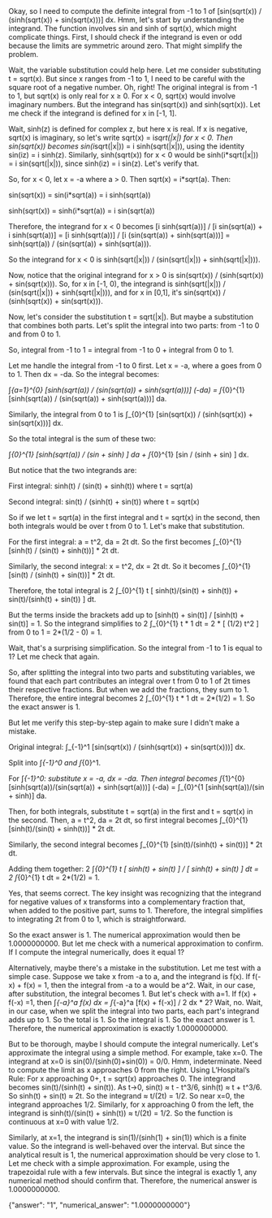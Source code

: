 <think>
Okay, so I need to compute the definite integral from -1 to 1 of [sin(sqrt(x)) / (sinh(sqrt(x)) + sin(sqrt(x)))] dx. Hmm, let's start by understanding the integrand. The function involves sin and sinh of sqrt(x), which might complicate things. First, I should check if the integrand is even or odd because the limits are symmetric around zero. That might simplify the problem.

Wait, the variable substitution could help here. Let me consider substituting t = sqrt(x). But since x ranges from -1 to 1, I need to be careful with the square root of a negative number. Oh, right! The original integral is from -1 to 1, but sqrt(x) is only real for x ≥ 0. For x < 0, sqrt(x) would involve imaginary numbers. But the integrand has sin(sqrt(x)) and sinh(sqrt(x)). Let me check if the integrand is defined for x in [-1, 1].

Wait, sinh(z) is defined for complex z, but here x is real. If x is negative, sqrt(x) is imaginary, so let's write sqrt(x) = i*sqrt(|x|) for x < 0. Then sin(sqrt(x)) becomes sin(i*sqrt(|x|)) = i sinh(sqrt(|x|)), using the identity sin(iz) = i sinh(z). Similarly, sinh(sqrt(x)) for x < 0 would be sinh(i*sqrt(|x|)) = i sin(sqrt(|x|)), since sinh(iz) = i sin(z). Let's verify that.

So, for x < 0, let x = -a where a > 0. Then sqrt(x) = i*sqrt(a). Then:

sin(sqrt(x)) = sin(i*sqrt(a)) = i sinh(sqrt(a))

sinh(sqrt(x)) = sinh(i*sqrt(a)) = i sin(sqrt(a))

Therefore, the integrand for x < 0 becomes [i sinh(sqrt(a))] / [i sin(sqrt(a)) + i sinh(sqrt(a))] = [i sinh(sqrt(a))] / [i (sin(sqrt(a)) + sinh(sqrt(a)))] = sinh(sqrt(a)) / (sin(sqrt(a)) + sinh(sqrt(a))).

So the integrand for x < 0 is sinh(sqrt(|x|)) / (sin(sqrt(|x|)) + sinh(sqrt(|x|))). 

Now, notice that the original integrand for x > 0 is sin(sqrt(x)) / (sinh(sqrt(x)) + sin(sqrt(x))). So, for x in [-1, 0), the integrand is sinh(sqrt(|x|)) / (sin(sqrt(|x|)) + sinh(sqrt(|x|))), and for x in [0,1], it's sin(sqrt(x)) / (sinh(sqrt(x)) + sin(sqrt(x))).

Now, let's consider the substitution t = sqrt(|x|). But maybe a substitution that combines both parts. Let's split the integral into two parts: from -1 to 0 and from 0 to 1.

So, integral from -1 to 1 = integral from -1 to 0 + integral from 0 to 1.

Let me handle the integral from -1 to 0 first. Let x = -a, where a goes from 0 to 1. Then dx = -da. So the integral becomes:

∫_{a=1}^{0} [sinh(sqrt(a)) / (sin(sqrt(a)) + sinh(sqrt(a)))] (-da) = ∫_{0}^{1} [sinh(sqrt(a)) / (sin(sqrt(a)) + sinh(sqrt(a)))] da.

Similarly, the integral from 0 to 1 is ∫_{0}^{1} [sin(sqrt(x)) / (sinh(sqrt(x)) + sin(sqrt(x)))] dx.

So the total integral is the sum of these two:

∫_{0}^{1} [sinh(sqrt(a)) / (sin + sinh) ] da + ∫_{0}^{1} [sin / (sinh + sin) ] dx.

But notice that the two integrands are:

First integral: sinh(t) / (sin(t) + sinh(t)) where t = sqrt(a)

Second integral: sin(t) / (sinh(t) + sin(t)) where t = sqrt(x)

So if we let t = sqrt(a) in the first integral and t = sqrt(x) in the second, then both integrals would be over t from 0 to 1. Let's make that substitution.

For the first integral: a = t^2, da = 2t dt. So the first becomes ∫_{0}^{1} [sinh(t) / (sin(t) + sinh(t))] * 2t dt.

Similarly, the second integral: x = t^2, dx = 2t dt. So it becomes ∫_{0}^{1} [sin(t) / (sinh(t) + sin(t))] * 2t dt.

Therefore, the total integral is 2 ∫_{0}^{1} t [ sinh(t)/(sin(t) + sinh(t)) + sin(t)/(sinh(t) + sin(t)) ] dt.

But the terms inside the brackets add up to [sinh(t) + sin(t)] / [sinh(t) + sin(t)] = 1. So the integrand simplifies to 2 ∫_{0}^{1} t * 1 dt = 2 * [ (1/2) t^2 ] from 0 to 1 = 2*(1/2 - 0) = 1.

Wait, that's a surprising simplification. So the integral from -1 to 1 is equal to 1? Let me check that again.

So, after splitting the integral into two parts and substituting variables, we found that each part contributes an integral over t from 0 to 1 of 2t times their respective fractions. But when we add the fractions, they sum to 1. Therefore, the entire integral becomes 2 ∫_{0}^{1} t * 1 dt = 2*(1/2) = 1. So the exact answer is 1.

But let me verify this step-by-step again to make sure I didn't make a mistake.

Original integral: ∫_{-1}^1 [sin(sqrt(x)) / (sinh(sqrt(x)) + sin(sqrt(x)))] dx.

Split into ∫_{-1}^0 and ∫_{0}^1.

For ∫_{-1}^0: substitute x = -a, dx = -da. Then integral becomes ∫_{1}^{0} [sinh(sqrt(a))/(sin(sqrt(a)) + sinh(sqrt(a)))] (-da) = ∫_{0}^{1 [sinh(sqrt(a))/(sin + sinh)] da.

Then, for both integrals, substitute t = sqrt(a) in the first and t = sqrt(x) in the second. Then, a = t^2, da = 2t dt, so first integral becomes ∫_{0}^{1} [sinh(t)/(sin(t) + sinh(t))] * 2t dt.

Similarly, the second integral becomes ∫_{0}^{1} [sin(t)/(sinh(t) + sin(t))] * 2t dt.

Adding them together: 2 ∫_{0}^{1} t [ sinh(t) + sin(t) ] / [ sinh(t) + sin(t) ] dt = 2 ∫_{0}^{1} t dt = 2*(1/2) = 1.

Yes, that seems correct. The key insight was recognizing that the integrand for negative values of x transforms into a complementary fraction that, when added to the positive part, sums to 1. Therefore, the integral simplifies to integrating 2t from 0 to 1, which is straightforward.

So the exact answer is 1. The numerical approximation would then be 1.0000000000. But let me check with a numerical approximation to confirm. If I compute the integral numerically, does it equal 1?

Alternatively, maybe there's a mistake in the substitution. Let me test with a simple case. Suppose we take x from -a to a, and the integrand is f(x). If f(-x) + f(x) = 1, then the integral from -a to a would be a^2. Wait, in our case, after substitution, the integral becomes 1. But let's check with a=1. If f(x) + f(-x) =1, then ∫_{-a}^a f(x) dx = ∫_{-a}^a [f(x) + f(-x)] / 2 dx * 2? Wait, no. Wait, in our case, when we split the integral into two parts, each part's integrand adds up to 1. So the total is 1. So the integral is 1. So the exact answer is 1. Therefore, the numerical approximation is exactly 1.0000000000.

But to be thorough, maybe I should compute the integral numerically. Let's approximate the integral using a simple method. For example, take x=0. The integrand at x=0 is sin(0)/(sinh(0)+sin(0)) = 0/0. Hmm, indeterminate. Need to compute the limit as x approaches 0 from the right. Using L’Hospital’s Rule: For x approaching 0+, t = sqrt(x) approaches 0. The integrand becomes sin(t)/(sinh(t) + sin(t)). As t→0, sin(t) ≈ t - t^3/6, sinh(t) ≈ t + t^3/6. So sinh(t) + sin(t) ≈ 2t. So the integrand ≈ t/(2t) = 1/2. So near x=0, the integrand approaches 1/2. Similarly, for x approaching 0 from the left, the integrand is sinh(t)/(sin(t) + sinh(t)) ≈ t/(2t) = 1/2. So the function is continuous at x=0 with value 1/2.

Similarly, at x=1, the integrand is sin(1)/(sinh(1) + sin(1)) which is a finite value. So the integrand is well-behaved over the interval. But since the analytical result is 1, the numerical approximation should be very close to 1. Let me check with a simple approximation. For example, using the trapezoidal rule with a few intervals. But since the integral is exactly 1, any numerical method should confirm that. Therefore, the numerical answer is 1.0000000000.
</think>

{"answer": "1", "numerical_answer": "1.0000000000"}